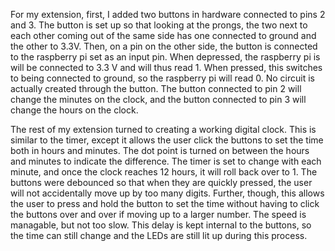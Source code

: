For my extension, first, I added two buttons in hardware connected to pins 2 and 3. The button is set up so that looking at the
prongs, the two next to each other coming out of the same side has one connected to ground and the other to 3.3V. Then, on a pin
on the other side, the button is connected to the raspberry pi set as an input pin. When depressed, the raspberry pi is will
be connected to 3.3 V and will thus read 1. When pressed, this switches to being connected to ground, so the raspberry pi will
read 0. No circuit is actually created through the button. The button connected to pin 2 will change the minutes on the clock,
and the button connected to pin 3 will change the hours on the clock. 

The rest of my extension turned to creating a working digital clock. This is similar to the timer, except it allows the user 
click the buttons to set the time both in hours and minutes. The dot point is turned on between the hours and minutes to
indicate the difference. The timer is set to change with each minute, and once the clock reaches 12 hours, it will roll back
over to 1. The buttons were debounced so that when they are quickly pressed, the user will not accidentally move up by too many
digits. Further, though, this allows the user to press and hold the button to set the time without having to click the buttons
over and over if moving up to a larger number. The speed is managable, but not too slow. This delay is kept internal to the 
buttons, so the time can still change and the LEDs are still lit up during this process.
